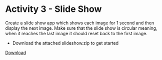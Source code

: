 
# Activity 3 - Slide Show

Create a slide show app which shows each image for 1 second and then display the next image. Make sure that the slide show is circular meaning, when it reaches the last image it should reset back to the first image. 

* Download the attached slideshow.zip to get started

[Download](../code-downloads/slideshow.zip)